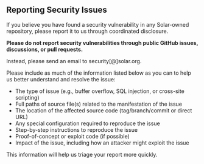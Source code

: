 ## Reporting Security Issues

If you believe you have found a security vulnerability in any Solar-owned repository, please report it to us through coordinated disclosure.

**Please do not report security vulnerabilities through public GitHub issues, discussions, or pull requests.**

Instead, please send an email to security[@]solar.org.

Please include as much of the information listed below as you can to help us better understand and resolve the issue:

  * The type of issue (e.g., buffer overflow, SQL injection, or cross-site scripting)
  * Full paths of source file(s) related to the manifestation of the issue
  * The location of the affected source code (tag/branch/commit or direct URL)
  * Any special configuration required to reproduce the issue
  * Step-by-step instructions to reproduce the issue
  * Proof-of-concept or exploit code (if possible)
  * Impact of the issue, including how an attacker might exploit the issue

This information will help us triage your report more quickly.

